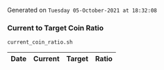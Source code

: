 Generated on `Tuesday 05-October-2021 at 18:32:08`

### Current to Target Coin Ratio
`current_coin_ratio.sh`

Date|Current|Target|Ratio
---|---|---|---
